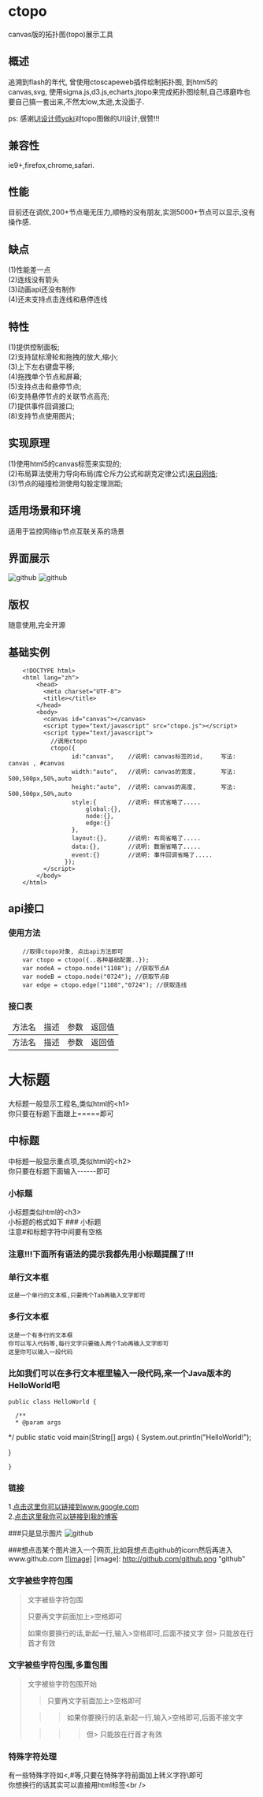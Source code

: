 ctopo
=====

canvas版的拓扑图(topo)展示工具

概述
-----
  追溯到flash的年代, 曾使用ctoscapeweb插件绘制拓扑图, 到html5的canvas,svg, 使用sigma.js,d3.js,echarts,jtopo来完成拓扑图绘制,自己琢磨咋也要自己搞一套出来,不然太low,太逊,太没面子.

ps: 感谢[UI设计师yoki](http://www.zcool.com.cn/u/968707)对topo图做的UI设计,很赞!!!
  
兼容性
-----
  ie9+,firefox,chrome,safari.
   
性能
-----
  目前还在调优,200+节点毫无压力,顺畅的没有朋友,实测5000+节点可以显示,没有操作感.

缺点
-----
  (1)性能差一点<br/>
  (2)连线没有箭头<br/>
  (3)动画api还没有制作<br/>
  (4)还未支持点击连线和悬停连线<br/>

特性
-----
  (1)提供控制面板;<br/>
  (2)支持鼠标滑轮和拖拽的放大,缩小;<br/>
  (3)上下左右键盘平移;<br/>
  (4)拖拽单个节点和屏幕;<br/>
  (5)支持点击和悬停节点;<br/>
  (6)支持悬停节点的关联节点高亮;<br/>
  (7)提供事件回调接口;<br/>
  (8)支持节点使用图片;<br/>
  
实现原理
-----
  (1)使用html5的canvas标签来实现的;<br/>
  (2)布局算法使用力导向布局(库仑斥力公式和胡克定律公式)[来自网络](http://zhenghaoju700.blog.163.com/blog/static/13585951820114153548541/?suggestedreading&wumii);<br/>
  (3)节点的碰撞检测使用勾股定理测距;<br/>
  
适用场景和环境
-----
  适用于监控网络ip节点互联关系的场景

界面展示
-----
  ![github](http://zcimg.zcool.com.cn/zcimg/m_ea6154a40239000001495fbfb757.jpg "示例图片")
  ![github](http://zcimg.zcool.com.cn/zcimg/m_2bbd54a4010e0000014b09b75730.jpg "UI皮肤")
  
版权
-----
  随意使用,完全开源

基础实例
-----
		<!DOCTYPE html>
		<html lang="zh">
		    <head>
		      <meta charset="UTF-8">
		      <title></title>
		    </head>
		    <body>
		      <canvas id="canvas"></canvas>
		      <script type="text/javascript" src="ctopo.js"></script>
		      <script type="text/javascript">
		        //调用ctopo
		        ctopo({
				      id:"canvas",    //说明: canvas标签的id,     写法: canvas , #canvas
				      width:"auto",   //说明: canvas的宽度,       写法: 500,500px,50%,auto 
				      height:"auto",  //说明: canvas的高度,       写法: 500,500px,50%,auto
				      style:{	      //说明: 样式省略了.....
					      global:{},
					      node:{},
					      edge:{}
				      },
				      layout:{},      //说明: 布局省略了.....
				      data:{},	      //说明: 数据省略了.....
				      event:{}	      //说明: 事件回调省略了.....
				    });
		      </script>
		    </body>
		</html>  
  

api接口
-----
### 使用方法
		//取得ctopo对象, 点出api方法即可
		var ctopo = ctopo({..各种基础配置..});
		var nodeA = ctopo.node("1108"); //获取节点A
		var nodeB = ctopo.node("0724"); //获取节点B
		var edge = ctopo.edge("1108","0724"); //获取连线
		
### 接口表
<table>
	<thead>
		<tr><td>方法名</td><td>描述</td><td>参数</td><td>返回值</td></tr>
	</thead>
	<tbody>
		<tr><td>方法名</td><td>描述</td><td>参数</td><td>返回值</td></tr>
	</tbody>
</table>








大标题
===================================
  大标题一般显示工程名,类似html的\<h1\><br />
  你只要在标题下面跟上=====即可

  
中标题
-----------------------------------
  中标题一般显示重点项,类似html的\<h2\><br />
  你只要在标题下面输入------即可
  
### 小标题
  小标题类似html的\<h3\><br />
  小标题的格式如下 ### 小标题<br />
  注意#和标题字符中间要有空格

### 注意!!!下面所有语法的提示我都先用小标题提醒了!!! 

### 单行文本框
    这是一个单行的文本框,只要两个Tab再输入文字即可
        
### 多行文本框  
    这是一个有多行的文本框
    你可以写入代码等,每行文字只要输入两个Tab再输入文字即可
    这里你可以输入一段代码

### 比如我们可以在多行文本框里输入一段代码,来一个Java版本的HelloWorld吧
    public class HelloWorld {

      /**
      * @param args
   */
   public static void main(String[] args) {
   System.out.println("HelloWorld!");

   }

    }
### 链接
1.[点击这里你可以链接到www.google.com](http://www.zcool.com.cn/u/968707)<br />
2.[点击这里我你可以链接到我的博客](http://guoyunsky.iteye.com)<br />

###只是显示图片
![github](http://github.com/unicorn.png "github")

###想点击某个图片进入一个网页,比如我想点击github的icorn然后再进入www.github.com
[![image]](http://www.github.com/)
[image]: http://github.com/github.png "github"

### 文字被些字符包围
> 文字被些字符包围
>
> 只要再文字前面加上>空格即可
>
> 如果你要换行的话,新起一行,输入>空格即可,后面不接文字
> 但> 只能放在行首才有效

### 文字被些字符包围,多重包围
> 文字被些字符包围开始
>
> > 只要再文字前面加上>空格即可
>
>  > > 如果你要换行的话,新起一行,输入>空格即可,后面不接文字
>
> > > > 但> 只能放在行首才有效

### 特殊字符处理
有一些特殊字符如<,#等,只要在特殊字符前面加上转义字符\即可<br />
你想换行的话其实可以直接用html标签\<br /\>
